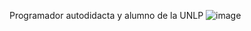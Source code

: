 Programador autodidacta y alumno de la UNLP
![image](https://user-images.githubusercontent.com/44347792/161180280-deefbec6-6bf9-4845-b365-856820980a43.jpeg)
